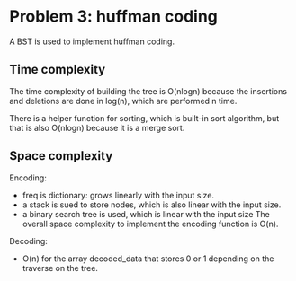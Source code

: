 Problem 3: huffman coding
============================

A BST is used to implement huffman coding.

Time complexity
---------------
The time complexity of building the tree is O(nlogn) because the insertions and deletions are done in log(n), which are performed n time. 

There is a helper function for sorting, which is built-in sort algorithm, but that is also O(nlogn) because it is a merge sort.

Space complexity 
---------------

Encoding:
* freq is dictionary: grows linearly with the input size.
* a stack is sued to store nodes, which is also linear with the input size.
* a binary search tree is used, which is linear with the input size
The overall space complexity to implement the encoding function is O(n).

Decoding:
* O(n) for the array decoded_data that stores 0 or 1 depending on the traverse on the tree.
